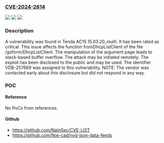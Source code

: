 ### [CVE-2024-2814](https://cve.mitre.org/cgi-bin/cvename.cgi?name=CVE-2024-2814)
![](https://img.shields.io/static/v1?label=Product&message=AC15&color=blue)
![](https://img.shields.io/static/v1?label=Version&message=%3D%2015.03.20_multi%20&color=brighgreen)
![](https://img.shields.io/static/v1?label=Vulnerability&message=CWE-121%20Stack-based%20Buffer%20Overflow&color=brighgreen)

### Description

A vulnerability was found in Tenda AC15 15.03.20_multi. It has been rated as critical. This issue affects the function fromDhcpListClient of the file /goform/DhcpListClient. The manipulation of the argument page leads to stack-based buffer overflow. The attack may be initiated remotely. The exploit has been disclosed to the public and may be used. The identifier VDB-257669 was assigned to this vulnerability. NOTE: The vendor was contacted early about this disclosure but did not respond in any way.

### POC

#### Reference
No PoCs from references.

#### Github
- https://github.com/NaInSec/CVE-LIST
- https://github.com/fkie-cad/nvd-json-data-feeds

